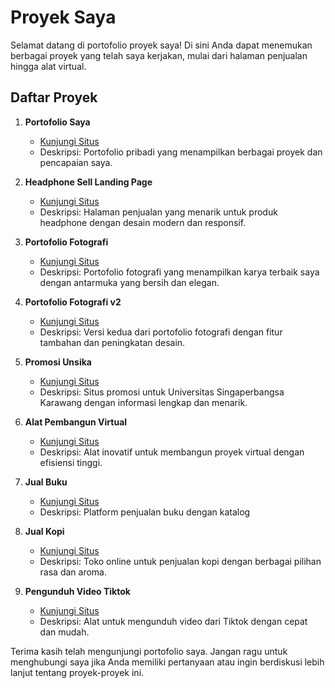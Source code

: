 # Proyek Saya

Selamat datang di portofolio proyek saya! Di sini Anda dapat menemukan berbagai proyek yang telah saya kerjakan, mulai dari halaman penjualan hingga alat virtual.

## Daftar Proyek

1. **Portofolio Saya**
   - [Kunjungi Situs](https://portofolio-saya-black.vercel.app/)
   - Deskripsi: Portofolio pribadi yang menampilkan berbagai proyek dan pencapaian saya.

2. **Headphone Sell Landing Page**
   - [Kunjungi Situs](https://ajosh-headphone.vercel.app/)
   - Deskripsi: Halaman penjualan yang menarik untuk produk headphone dengan desain modern dan responsif.

3. **Portofolio Fotografi**
   - [Kunjungi Situs](https://photo-nextjs.vercel.app/)
   - Deskripsi: Portofolio fotografi yang menampilkan karya terbaik saya dengan antarmuka yang bersih dan elegan.

4. **Portofolio Fotografi v2**
   - [Kunjungi Situs](https://photograpy-ajosh-nextjs.vercel.app/)
   - Deskripsi: Versi kedua dari portofolio fotografi dengan fitur tambahan dan peningkatan desain.

5. **Promosi Unsika**
   - [Kunjungi Situs](https://promotion-unsika.vercel.app/)
   - Deskripsi: Situs promosi untuk Universitas Singaperbangsa Karawang dengan informasi lengkap dan menarik.

6. **Alat Pembangun Virtual**
   - [Kunjungi Situs](https://my-seven-kappa.vercel.app/)
   - Deskripsi: Alat inovatif untuk membangun proyek virtual dengan efisiensi tinggi.

7. **Jual Buku**
   - [Kunjungi Situs](https://buku-five.vercel.app/)
   - Deskripsi: Platform penjualan buku dengan katalog

8. **Jual Kopi**
   - [Kunjungi Situs](https://coffe-shop-ashy-eight.vercel.app/)
   - Deskripsi: Toko online untuk penjualan kopi dengan berbagai pilihan rasa dan aroma.

9. **Pengunduh Video Tiktok**
   - [Kunjungi Situs](https://ajosh-tiktok-downloader.vercel.app/)
   - Deskripsi: Alat untuk mengunduh video dari Tiktok dengan cepat dan mudah.

Terima kasih telah mengunjungi portofolio saya. Jangan ragu untuk menghubungi saya jika Anda memiliki pertanyaan atau ingin berdiskusi lebih lanjut tentang proyek-proyek ini.
